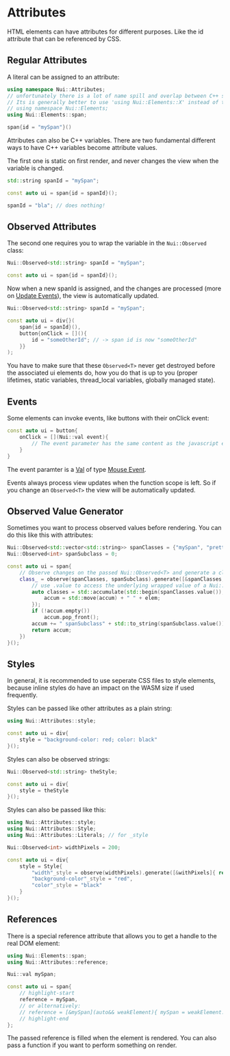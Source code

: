 # Attributes

HTML elements can have attributes for different purposes.
Like the id attribute that can be referenced by CSS.

## Regular Attributes

A literal can be assigned to an attribute:
```cpp
using namespace Nui::Attributes;
// unfortunately there is a lot of name spill and overlap between C++ symbols, HTML elements and attributes.
// Its is generally better to use 'using Nui::Elements::X' instead of the entire namespace to avoid ambiguities.
// using namespace Nui::Elements;
using Nui::Elements::span;

span{id = "mySpan"}()
```

Attributes can also be C++ variables.
There are two fundamental different ways to have C++ variables become attribute values.

The first one is static on first render, and never changes the view when the variable is changed.
```cpp
std::string spanId = "mySpan";

const auto ui = span{id = spanId}();

spanId = "bla"; // does nothing!
```

## Observed Attributes

The second one requires you to wrap the variable in the `Nui::Observed` class:
```cpp
Nui::Observed<std::string> spanId = "mySpan";

const auto ui = span{id = spanId}();
```

Now when a new spanId is assigned, and the changes are processed (more on [Update Events](/docs/tutorials/update_events)), the view is automatically updated.

```cpp
Nui::Observed<std::string> spanId = "mySpan";

const auto ui = div{}(
    span{id = spanId}(),
    button{onClick = [](){
        id = "someOtherId"; // -> span id is now "someOtherId"
    }}
);
```

You have to make sure that these `Observed<T>` never get destroyed before the associated ui elements do,
how you do that is up to you (proper lifetimes, static variables, thread_local variables, globally managed state).

## Events

Some elements can invoke events, like buttons with their onClick event:
```cpp
const auto ui = button{
    onClick = [](Nui::val event){
        // The event parameter has the same content as the javascript equivalent woud.
    }
}
```
The event paramter is a [Val](/docs/reference/val) of type [Mouse Event](https://developer.mozilla.org/en-US/docs/Web/API/MouseEvent).

Events always process view updates when the function scope is left. So if you change an `Observed<T>` the view will be automatically updated.

## Observed Value Generator

Sometimes you want to process observed values before rendering.
You can do this like this with attributes:

```cpp
Nui::Observed<std::vector<std::string>> spanClasses = {"mySpan", "prettySpan"};
Nui::Observed<int> spanSubclass = 0;

const auto ui = span{
    // Observe changes on the passed Nui::Observed<T> and generate a class from that
    class_ = observe(spanClasses, spanSubclass).generate([&spanClasses, &spanSubclass](){
        // use .value to access the underlying wrapped value of a Nui::Observed:
        auto classes = std::accumulate(std::begin(spanClasses.value()), std::end(spanClasses.value()), std::string{}, [](auto accum, auto const& elem){
            accum = std::move(accum) + " " + elem;
        });
        if (!accum.empty())
            accum.pop_front();
        accum += " spanSubclass" + std::to_string(spanSubclass.value());
        return accum;
    })
}();
```

## Styles

In general, it is recommended to use seperate CSS files to style elements, because inline styles do have an impact on the WASM size if used frequently.

Styles can be passed like other attributes as a plain string:
```cpp
using Nui::Attributes::style;

const auto ui = div{
    style = "background-color: red; color: black"
}();
```

Styles can also be observed strings:
```cpp
Nui::Observed<std::string> theStyle;

const auto ui = div{
    style = theStyle
}();
```

Styles can also be passed like this:
```cpp
using Nui::Attributes::style;
using Nui::Attributes::Style;
using Nui::Attributes::Literals; // for _style

Nui::Observed<int> widthPixels = 200;

const auto ui = div{
    style = Style{
        "width"_style = observe(widthPixels).generate([&withPixels]{ return std::to_string(widthPixels) + "px"; }),
        "background-color"_style = "red",
        "color"_style = "black"
    }
}();
```

## References
There is a special reference attribute that allows you to get a handle to the real DOM element:

```cpp
using Nui::Elements::span;
using Nui::Attributes::reference;

Nui::val mySpan;

const auto ui = span{
    // highlight-start
    reference = mySpan,
    // or alternatively:
    // reference = [&mySpan](auto&& weakElement){ mySpan = weakElement.lock()->val(); }
    // highlight-end
};
```
The passed reference is filled when the element is rendered.
You can also pass a function if you want to perform something on render.
